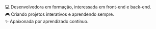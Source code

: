 <div> 

💻 Desenvolvedora em formação, interessada em front-end e back-end. <br>
🎮 Criando projetos interativos e aprendendo sempre. <br>
✨ Apaixonada por aprendizado contínuo. <br>

</div>


  
